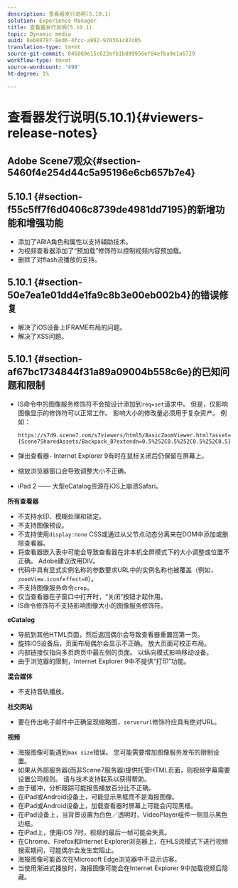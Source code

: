 ```yaml
---
description: 查看器发行说明(5.10.1)
solution: Experience Manager
title: 查看器发行说明(5.10.1)
topic: Dynamic media
uuid: 8eb88787-8ed6-4fcc-a992-970361c87c05
translation-type: tm+mt
source-git-commit: 846069e15c622efb1b899956ef84efba9e1a6729
workflow-type: tm+mt
source-wordcount: '499'
ht-degree: 1%

---
```



# 查看器发行说明(5.10.1){#viewers-release-notes}

## Adobe Scene7观众{#section-5460f4e254d44c5a95196e6cb657b7e4}

## 5.10.1 {#section-f55c5ff7f6d0406c8739de4981dd7195}的新增功能和增强功能

* 添加了ARIA角色和属性以支持辅助技术。
* 为视频查看器添加了“预加载”修饰符以控制视频内容预加载。
* 删除了对flash流播放的支持。

## 5.10.1 {#section-50e7ea1e01dd4e1fa9c8b3e00eb002b4}的错误修复

* 解决了iOS设备上IFRAME布局的问题。
* 解决了XSS问题。

## 5.10.1 {#section-af67bc1734844f31a89a09004b558c6e}的已知问题和限制

* IS命令中的图像服务修饰符不会按设计添加到`req=set`请求中。 但是，仅影响图像显示的修饰符可以正常工作。 影响大小的修改量必须用于复杂资产。 例如：

   `https://s7d9.scene7.com/s7viewers/html5/BasicZoomViewer.html?asset= {Scene7SharedAssets/Backpack_B?extendn=0.5%252C0.5%252C0.5%252C0.5}`

* 弹出查看器- Internet Explorer 9有时在鼠标关闭后仍保留在屏幕上。
* 缩放浏览器窗口会导致调整大小不正确。
* iPad 2 —— 大型eCatalog资源在iOS上崩溃Safari。

**所有查看器**

* 不支持水印、模糊处理和锁定。
* 不支持图像预设。
* 不支持使用`display:none` CSS或通过从父节点动态分离来在DOM中添加或删除查看器。
* 将查看器嵌入表中可能会导致查看器在非本机全屏模式下的大小调整或位置不正确。 Adobe建议改用DIV。
* 代码中具有显式实例名称的参数要求URL中的实例名称也被覆盖（例如，`zoomView.iconfeffect=0`）。
* 不支持图像服务命令`crop`。
* 仅当查看器在子窗口中打开时，“关闭”按钮才起作用。
* IS命令修饰符不支持影响图像大小的图像服务修饰符。

**eCatalog**

* 导航到其他HTML页面，然后返回偶尔会导致查看器重置回第一页。
* 旋转iOS设备后，页面布局偶尔会显示不正确。 放大页面可校正布局。
* 内部链接仅指向多页跨页中最左侧的页面。 以纵向模式影响移动设备。
* 由于浏览器的限制，Internet Explorer 9中不提供“打印”功能。

**混合媒体**

* 不支持音轨播放。

**社交网站**

* 要在传出电子邮件中正确呈现缩略图，`serverurl`修饰符应具有绝对URL。

**视频**

* 海报图像可能遇到`max size`错误。 您可能需要增加图像服务发布的限制设置。
* 如果从外部服务器(而非Scene7服务器)提供托管HTML页面，则视频字幕需要设置公司规则。 请与技术支持联系以获得帮助。
* 由于缓冲，分析跟踪可能报告播放百分比不正确。
* 在iPad或Android设备上，可能显示黑框而不是海报图像。
* 在iPad或Android设备上，加载查看器时屏幕上可能会闪现黑框。
* 在iPad设备上，当背景设置为白色／透明时，VideoPlayer组件一侧显示黑色边框。
* 在iPad上，使用iOS 7时，视频的最后一帧可能会失真。
* 在Chrome、Firefox和Internet Explorer浏览器上，在HLS流模式下进行视频搜索期间，可能偶尔会发生宏阻止。
* 海报图像可能首次在Microsoft Edge浏览器中不显示访客。
* 当使用渐进式播放时，海报图像可能会在Internet Explorer 9中加载视频后隐藏。

